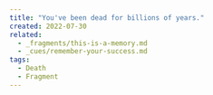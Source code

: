 ```yaml
---
title: "You've been dead for billions of years."
created: 2022-07-30
related:
  - _fragments/this-is-a-memory.md
  - _cues/remember-your-success.md
tags:
  - Death
  - Fragment
---
```

